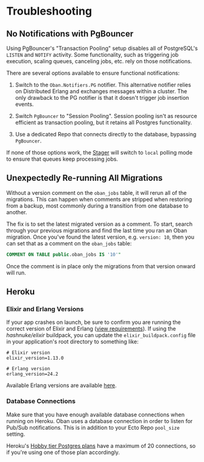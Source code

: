 # Troubleshooting

## No Notifications with PgBouncer

Using PgBouncer's "Transaction Pooling" setup disables all of PostgreSQL's
`LISTEN` and `NOTIFY` activity. Some functionality, such as triggering job
execution, scaling queues, canceling jobs, etc. rely on those notifications.

There are several options available to ensure functional notifications:

1. Switch to the `Oban.Notifiers.PG` notifier. This alternative notifier relies
   on Distributed Erlang and exchanges messages within a cluster. The only
   drawback to the PG notifier is that it doesn't trigger job insertion events.

2. Switch `PgBouncer` to "Session Pooling". Session pooling isn't as resource
   efficient as transaction pooling, but it retains all Postgres functionality.

3. Use a dedicated Repo that connects directly to the database, bypassing
   `PgBouncer`.

If none of those options work, the [Stager][stag] will switch to `local` polling
mode to ensure that queues keep processing jobs.

[stag]: Oban.Plugins.Stager.html

## Unexpectedly Re-running All Migrations

Without a version comment on the `oban_jobs` table, it will rerun all of the
migrations. This can happen when comments are stripped when restoring from a
backup, most commonly during a transition from one database to another.

The fix is to set the latest migrated version as a comment. To start, search
through your previous migrations and find the last time you ran an Oban
migration. Once you've found the latest version, e.g. `version: 10`, then you
can set that as a comment on the `oban_jobs` table:

```sql
COMMENT ON TABLE public.oban_jobs IS '10'"
```

Once the comment is in place only the migrations from that version onward will
run.

## Heroku

### Elixir and Erlang Versions

If your app crashes on launch, be sure to confirm you are running the correct
version of Elixir and Erlang ([view requirements][reqs]). If using the
*hashnuke/elixir* buildpack, you can update the `elixir_buildpack.config` file
in your application's root directory to something like:

```
# Elixir version
elixir_version=1.13.0

# Erlang version
erlang_version=24.2
```

Available Erlang versions are available [here][versions].

[versions]: https://github.com/HashNuke/heroku-buildpack-elixir-otp-builds/blob/master/otp-versions.

### Database Connections

Make sure that you have enough available database connections when running on
Heroku. Oban uses a database connection in order to listen for Pub/Sub
notifications. This is in addition to your Ecto Repo `pool_size` setting.

Heroku's [Hobby tier Postgres plans][plans] have a maximum of 20 connections, so
if you're using one of those plan accordingly.

[plans]: https://devcenter.heroku.com/articles/heroku-postgres-plans#hobby-tier
[reqs]: Oban.html#requirements
